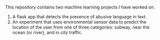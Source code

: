 This repository contains two machine learning projects I have worked on.
1. A flask app that detects the presence of abusive language in text.
2. An experiment that uses environmental sensor data to predict the location of the user from one of three categories: subway, near the ocean (or river), and in city traffic. 
